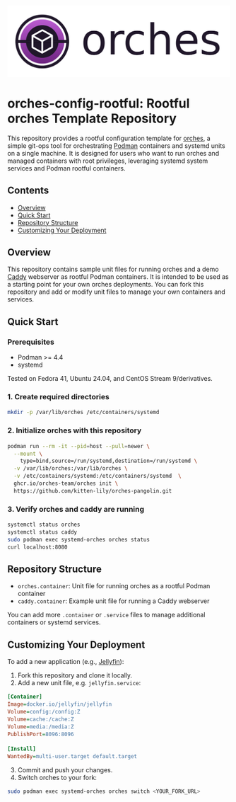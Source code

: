 ![orches logo](https://raw.githubusercontent.com/orches-team/common/main/orches-logo-text.png)

# orches-config-rootful: Rootful orches Template Repository

This repository provides a rootful configuration template for [orches](https://github.com/orches-team/orches), a simple git-ops tool for orchestrating [Podman](https://podman.io/) containers and systemd units on a single machine. It is designed for users who want to run orches and managed containers with root privileges, leveraging systemd system services and Podman rootful containers.

## Contents

- [Overview](#overview)
- [Quick Start](#quick-start)
- [Repository Structure](#repository-structure)
- [Customizing Your Deployment](#customizing-your-deployment)

## Overview

This repository contains sample unit files for running orches and a demo [Caddy](https://caddyserver.com/) webserver as rootful Podman containers. It is intended to be used as a starting point for your own orches deployments. You can fork this repository and add or modify unit files to manage your own containers and services.

## Quick Start

### Prerequisites
- Podman >= 4.4
- systemd

Tested on Fedora 41, Ubuntu 24.04, and CentOS Stream 9/derivatives.

### 1. Create required directories
```bash
mkdir -p /var/lib/orches /etc/containers/systemd
```

### 2. Initialize orches with this repository
```bash
podman run --rm -it --pid=host --pull=newer \
  --mount \
    type=bind,source=/run/systemd,destination=/run/systemd \
  -v /var/lib/orches:/var/lib/orches \
  -v /etc/containers/systemd:/etc/containers/systemd  \
  ghcr.io/orches-team/orches init \
  https://github.com/kitten-lily/orches-pangolin.git
```

### 3. Verify orches and caddy are running
```bash
systemctl status orches
systemctl status caddy
sudo podman exec systemd-orches orches status
curl localhost:8080
```

## Repository Structure

- `orches.container`: Unit file for running orches as a rootful Podman container
- `caddy.container`: Example unit file for running a Caddy webserver

You can add more `.container` or `.service` files to manage additional containers or systemd services.

## Customizing Your Deployment

To add a new application (e.g., [Jellyfin](https://jellyfin.org/)):
1. Fork this repository and clone it locally.
2. Add a new unit file, e.g. `jellyfin.service`:

```ini
[Container]
Image=docker.io/jellyfin/jellyfin
Volume=config:/config:Z
Volume=cache:/cache:Z
Volume=media:/media:Z
PublishPort=8096:8096

[Install]
WantedBy=multi-user.target default.target
```

3. Commit and push your changes.
4. Switch orches to your fork:
```bash
sudo podman exec systemd-orches orches switch <YOUR_FORK_URL>
```

